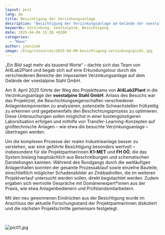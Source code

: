 ```yaml
---
layout: post
lang: de
title: Besichtigung der Verzinkungsanlage
description: "Besichtigung der Verzinkungsanlage am Gelände der voestalpine Stahl GmbH"
keywords: Verzinkung, voestalpine, Besichtigung
date: 2025-04-09 15:30 +0200
categories:
  - "News"
author: jzenisek
image: /blog/resources/2025-04-09-besichtigung-verzinkung/pic01.jpg
---
```



„Ein Bild sagt mehr als tausend Worte“ – dachte sich das Team von AI4Lab2Plant und begab sich auf eine Erkundungstour durch die verschiedenen Bereiche der imposanten Verzinkungsanlage auf dem Gelände der voestalpine Stahl GmbH.

<!--more-->

Am 9. April 2025 führte der Weg des Projektteams von **AI4Lab2Plant** in die Verzinkungsanlage der **voestalpine Stahl GmbH**. Anlass des Besuchs war das Projektziel, die Beschichtungseigenschaften verschiedener Anlagenkomponenten zu analysieren, potenzielle Schwachstellen frühzeitig zu erkennen und gegebenenfalls den Beschichtungsprozess zu optimieren. Diese Untersuchungen sollen möglichst in einer kostengünstigeren Laborsituation erfolgen und mithilfe von Transfer-Learning-Konzepten auf großtechnische Anlagen – wie etwa die besuchte Verzinkungsanlage – übertragen werden.

Um die komplexen Prozesse der realen Industrieanlage besser zu verstehen, war eine geführte Besichtigung besonders wertvoll – insbesondere für die Projektpartnerinnen **K1-MET** und **FH OÖ**, die das System bislang hauptsächlich aus Beschreibungen und schematischen Darstellungen kannten. Während des Rundgangs durch die weitläufigen Anlagenhallen konnten der gesamte Prozessablauf sowie einzelne Bauteile, einschließlich möglicher Schadensbilder an Zinkbadrollen, die im weiteren Projektverlauf untersucht werden sollen, direkt begutachtet werden. Zudem ergaben sich wertvolle Gespräche mit Domänenexpert*innen aus der Praxis, wie etwa Anlagenbedienern und Prüfstandsmitarbeitern.

Mit den neu gewonnenen Eindrücken aus der Besichtigung wurde im Anschluss der aktuelle Forschungsstand der Projektpartnerinnen diskutiert und die nächsten Projektschritte gemeinsam festgelegt.

<br/>

![pic01.jpg](/blog/resources/2025-04-09-besichtigung-verzinkung/pic01.jpg) <br/><br/>
